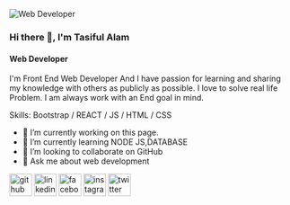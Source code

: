 ![Web Developer](https://scontent.fdac145-1.fna.fbcdn.net/v/t1.18169-9/29694956_1822918468017619_3447469184791857117_n.jpg?_nc_cat=109&ccb=1-5&_nc_sid=09cbfe&_nc_eui2=AeHlcBPvxURzfN82RN_hHvh_mCOuskZ88nGYI66yRnzycSpkVYhLLzWcy-87tTFVWgij9juUZry2fNtU_hO7HYMK&_nc_ohc=JOrS7u7IkrUAX_8IFEj&tn=18L0QMEb_4QcWf4G&_nc_ht=scontent.fdac145-1.fna&oh=00_AT-HkjQZGl6cf7Y08p72Wq1G_afrLT9CfDdr94TFG6LoZQ&oe=627AABC5)

### Hi there 👋, I'm Tasiful Alam
#### Web Developer


I'm Front End Web Developer And I have passion for learning and sharing my knowledge with others as publicly as possible. I love to solve real life Problem. I am always work with an End goal in mind.

Skills: Bootstrap / REACT / JS / HTML / CSS

- 🔭 I’m currently working on this page. 
- 🌱 I’m currently learning NODE JS,DATABASE 
- 👯 I’m looking to collaborate on GitHub 
- 💬 Ask me about web development 


[<img src='https://cdn.jsdelivr.net/npm/simple-icons@3.0.1/icons/github.svg' alt='github' height='40'>](https://github.com/https://github.com/Tasif9846)  [<img src='https://cdn.jsdelivr.net/npm/simple-icons@3.0.1/icons/linkedin.svg' alt='linkedin' height='40'>](https://www.linkedin.com/in/https://www.linkedin.com/in/tasiful-alam/)  [<img src='https://cdn.jsdelivr.net/npm/simple-icons@3.0.1/icons/facebook.svg' alt='facebook' height='40'>](https://www.facebook.com/https://www.facebook.com/profile.php?id=100008984492117)  [<img src='https://cdn.jsdelivr.net/npm/simple-icons@3.0.1/icons/instagram.svg' alt='instagram' height='40'>](https://www.instagram.com/https://www.instagram.com/tasiful_alam//)  [<img src='https://cdn.jsdelivr.net/npm/simple-icons@3.0.1/icons/twitter.svg' alt='twitter' height='40'>](https://twitter.com/https://twitter.com/AlamTasiful)  




